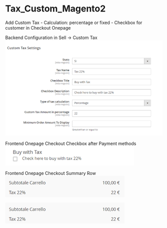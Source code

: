 # Tax_Custom_Magento2
Add Custom Tax - Calculation:  percentage or fixed - Checkbox for customer in Checkout Onepage

Backend Configuration in Sell -> Custom Tax
![Magento 2 Tax Custom Backend](https://github.com/francescoriganti/Tax_Custom_Magento2/blob/master/img_admin.png)

Frontend Onepage Checkout Checkbox after Payment methods
![Magento 2 Tax Custom Frontend 1](https://github.com/francescoriganti/Tax_Custom_Magento2/blob/master/img_frontend_checkbox.png)

Frontend Onepage Checkout Summary Row
![Magento 2 Tax Custom Frontend 2](https://github.com/francescoriganti/Tax_Custom_Magento2/blob/master/img_frontend_summary.png)

<img align="left" src="https://github.com/francescoriganti/Tax_Custom_Magento2/blob/master/img_frontend_summary.png">

